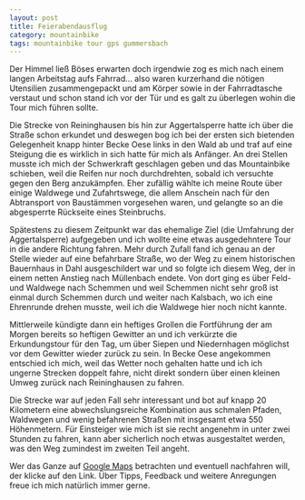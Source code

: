 ```yaml
---
layout: post
title: Feierabendausflug
category: mountainbike
tags: mountainbike tour gps gummersbach
---
```


Der Himmel ließ Böses erwarten doch irgendwie zog es mich nach einem langen Arbeitstag aufs Fahrrad… also waren kurzerhand die nötigen Utensilien zusammengepackt und am Körper sowie in der Fahrradtasche verstaut und schon stand ich vor der Tür und es galt zu überlegen wohin die Tour mich führen sollte.

Die Strecke von Reininghausen bis hin zur Aggertalsperre hatte ich über die Straße schon erkundet und deswegen bog ich bei der ersten sich bietenden Gelegenheit knapp hinter Becke Oese links in den Wald ab und traf auf eine Steigung die es wirklich in sich hatte für mich als Anfänger. An drei Stellen musste ich mich der Schwerkraft geschlagen geben und das Mountainbike schieben, weil die Reifen nur noch durchdrehten, sobald ich versuchte gegen den Berg anzukämpfen. Eher zufällig wählte ich meine Route über einige Waldwege und Zufahrtswege, die allem Anschein nach für den Abtransport von Baustämmen vorgesehen waren, und gelangte so an die abgesperrte Rückseite eines Steinbruchs.

Spätestens zu diesem Zeitpunkt war das ehemalige Ziel (die Umfahrung der Aggertalsperre) aufgegeben und ich wollte eine etwas ausgedehntere Tour in die andere Richtung fahren. Mehr durch Zufall fand ich genau an der Stelle wieder auf eine befahrbare Straße, wo der Weg zu einem historischen Bauernhaus in Dahl ausgeschildert war und so folgte ich diesem Weg, der in einem netten Anstieg nach Müllenbach endete. Von dort ging es über Feld- und Waldwege nach Schemmen und weil Schemmen nicht sehr groß ist einmal durch Schemmen durch und weiter nach Kalsbach, wo ich eine Ehrenrunde drehen musste, weil ich die Waldwege hier noch nicht kannte.

Mittlerweile kündigte dann ein heftiges Grollen die Fortführung der am Morgen bereits so heftigen Gewitter an und ich verkürzte die Erkundungstour für den Tag, um über Siepen und Niedernhagen möglichst vor dem Gewitter wieder zurück zu sein. In Becke Oese angekommen entschied ich mich, weil das Wetter noch gehalten hatte und ich ich ungerne Strecken doppelt fahre, nicht direkt sondern über einen kleinen Umweg zurück nach Reininghausen zu fahren.

Die Strecke war auf jeden Fall sehr interessant und bot auf knapp 20 Kilometern eine abwechslungsreiche Kombination aus schmalen Pfaden, Waldwegen und wenig befahrenen Straßen mit insgesamt etwa 550 Höhenmetern. Für Einsteiger wie mich ist sie recht angenehm in unter zwei Stunden zu fahren, kann aber sicherlich noch etwas ausgestaltet werden, was den Weg zumindest im zweiten Teil angeht.

Wer das Ganze auf [Google Maps](http://maps.google.de/maps/ms?hl=de&gl=de&ie=UTF8&oe=UTF8&msa=0&msid=117551987824365076485.00044e8eafec32ccf6430) betrachten und eventuell nachfahren will, der klicke auf den Link. Über Tipps, Feedback und weitere Anregungen freue ich mich natürlich immer gerne.
